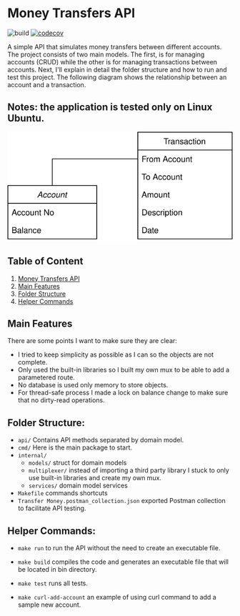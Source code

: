 # Money Transfers API

![build](https://github.com/ehabterra/money-transfers/actions/workflows/ci.yml/badge.svg)
[![codecov](https://codecov.io/github/ehabterra/money-transfers/branch/main/graph/badge.svg)](https://codecov.io/github/ehabterra/money-transfers)

A simple API that simulates money transfers 
between different accounts. The project consists of two main models. The
first, is for managing accounts (CRUD) while the other is for
managing transactions between accounts. 
Next, I'll explain in detail the folder structure and how to run and test this project. 
The following diagram shows the relationship between an account and a transaction. 

## Notes: the application is tested only on Linux Ubuntu.

![diagram](diagram.svg "Diagram")

## Table of Content
1. [Money Transfers API](#money-transfers-api)
2. [Main Features](#main-features)
3. [Folder Structure](#folder-structure)
4. [Helper Commands](#helper-commands)

## Main Features

There are some points I want to make sure they are clear:
* I tried to keep simplicity as possible as I can so the objects are not complete.
* Only used the built-in libraries so I built my own mux to be able to add a parametered route.
* No database is used only memory to store objects.
* For thread-safe process I made a lock on balance change to make sure that no dirty-read operations.

## Folder Structure:

* `api/` Contains API methods separated by domain model.
* `cmd/` Here is the main package to start.
* `internal/`
  * `models/` struct for domain models
  * `multiplexer/` instead of importing a third party library I stuck to 
    only use built-in libraries and create my own mux.
  * `services/` domain model services
* `Makefile` commands shortcuts
* `Transfer Money.postman_collection.json` exported Postman collection to
facilitate API testing.


## Helper Commands:

* `make run` to run the API without the need to create an executable file.
  
* `make build` compiles the code and generates an executable file that will
be located in bin directory.
  
* `make test` runs all tests.

* `make curl-add-account` an example of using curl command to add a sample
new account.

